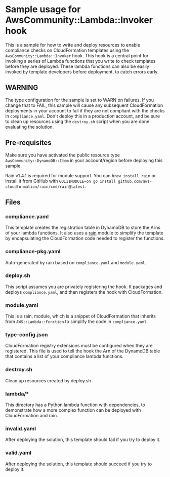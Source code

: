 # Sample usage for AwsCommunity::Lambda::Invoker hook

This is a sample for how to write and deploy resources to enable compliance 
checks on CloudFormation templates using the `AwsCommunity::Lambda::Invoker` hook.
This hook is a central point for invoking a series of Lambda functions that you 
write to check templates before they are deployed. These lambda functions can 
also be easily invoked by template developers before deployment, to catch errors
early.

## WARNING

The type configuration for the sample is set to WARN on failures. If you change 
that to FAIL, this sample will cause any subsequent CloudFormation deployments in 
your account to fail if they are not compliant with the checks in `compliance.yaml`.
Don't deploy this in a production account, and be sure to clean up resources 
using the `destroy.sh` script when you are done evaluating the solution.

## Pre-requisites

Make sure you have activated the public resource type `AwsCommunity::DynamoDB::Item` 
in your account/region before deploying this sample.

Rain v1.4.1 is required for module support. You can `brew install rain` or install it from GitHub with `GO111MODULE=on go install github.com/aws-cloudformation/rain/cmd/rain@latest`.

## Files

### compliance.yaml

This template creates the registration table in DynamoDB to store the Arns of
your lambda functions. It also uses a
[rain](https://github.com/aws-cloudformation/rain) module to simplify the
template by encapsulating the CloudFormation code needed to register the
functions.

### compliance-pkg.yaml

Auto-generated by rain based on `compliance.yaml` and `module.yaml`.

### deploy.sh

This script assumes you are privately registering the hook. It packages and deploys 
`compliance.yaml`, and then registers the hook with CloudFormation.

### module.yaml

This is a rain, module, which is a snippet of CloudFormation that inherits from 
`AWS::Lambda::Function` to simplify the code in `compliance.yaml`.

### type-config.json

CloudFormation registry extensions must be configured when they are registered. This 
file is used to tell the hook the Arn of the DynamoDB table that contains a list of
your compliance lambda functions.

### destroy.sh

Clean up resources created by deploy.sh

### lambda/*

This directory has a Python lambda function with dependencies, to demonstrate how 
a more complex function can be deployed with CloudFormation and rain.

### invalid.yaml

After deploying the solution, this template should fail if you try to deploy it.

### valid.yaml

After deploying the solution, this template should succeed if you try to deploy it.



